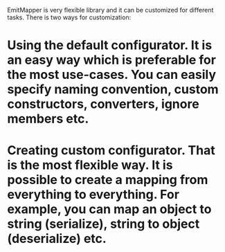EmitMapper is very flexible library and it can be customized for different tasks.
There is two ways for customization:
# Using the default configurator. It is an easy way which is preferable for the most use-cases. You can easily specify naming convention, custom constructors, converters, ignore members etc.
# Creating custom configurator. That is the most flexible way. It is possible to create a mapping from everything to everything. For example, you can map an object to string (serialize), string to object (deserialize) etc.